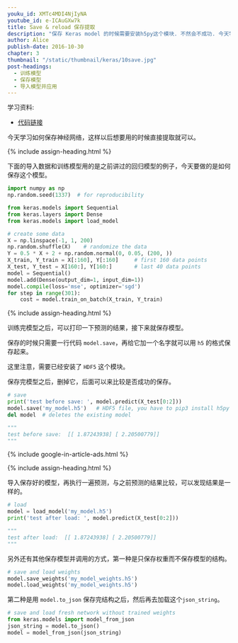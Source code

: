 ```yaml
---
youku_id: XMTc4MDI4NjIyNA
youtube_id: e-ICAuGXw7k
title: Save & reload 保存提取
description: "保存 Keras model 的时候需要安装h5py这个模块. 不然会不成功. 今天学习如何保存神经网络，这样以后想要用的时候直接提取就可以。"
author: Alice
publish-date: 2016-10-30
chapter: 3
thumbnail: "/static/thumbnail/keras/10save.jpg"
post-headings:
  - 训练模型
  - 保存模型
  - 导入模型并应用
---
```


学习资料:
  * [代码链接](https://github.com/MorvanZhou/tutorials/blob/master/kerasTUT/10-save.py)
  
今天学习如何保存神经网络，这样以后想要用的时候直接提取就可以。


 {% include assign-heading.html %}

下面的导入数据和训练模型用的是之前讲过的回归模型的例子，今天要做的是如何保存这个模型。

``` python
import numpy as np
np.random.seed(1337)  # for reproducibility

from keras.models import Sequential
from keras.layers import Dense
from keras.models import load_model

# create some data
X = np.linspace(-1, 1, 200)
np.random.shuffle(X)    # randomize the data
Y = 0.5 * X + 2 + np.random.normal(0, 0.05, (200, ))
X_train, Y_train = X[:160], Y[:160]     # first 160 data points
X_test, Y_test = X[160:], Y[160:]       # last 40 data points
model = Sequential()
model.add(Dense(output_dim=1, input_dim=1))
model.compile(loss='mse', optimizer='sgd')
for step in range(301):
    cost = model.train_on_batch(X_train, Y_train)

```



 {% include assign-heading.html %}

训练完模型之后，可以打印一下预测的结果，接下来就保存模型。

保存的时候只需要一行代码 `model.save`，再给它加一个名字就可以用 `h5` 的格式保存起来。

这里注意，需要已经安装了 `HDF5` 这个模块。

保存完模型之后，删掉它，后面可以来比较是否成功的保存。

```python
# save
print('test before save: ', model.predict(X_test[0:2]))
model.save('my_model.h5')   # HDF5 file, you have to pip3 install h5py if don't have it
del model  # deletes the existing model

"""
test before save:  [[ 1.87243938] [ 2.20500779]]
"""
```

{% include google-in-article-ads.html %}

 {% include assign-heading.html %}

导入保存好的模型，再执行一遍预测，与之前预测的结果比较，可以发现结果是一样的。

```python
# load
model = load_model('my_model.h5')
print('test after load: ', model.predict(X_test[0:2]))

"""
test after load:  [[ 1.87243938] [ 2.20500779]]
"""
```


另外还有其他保存模型并调用的方式，第一种是只保存权重而不保存模型的结构。

```python
# save and load weights
model.save_weights('my_model_weights.h5')
model.load_weights('my_model_weights.h5')
```

第二种是用 `model.to_json` 保存完结构之后，然后再去加载这个`json_string`。 

```python
# save and load fresh network without trained weights
from keras.models import model_from_json
json_string = model.to_json()
model = model_from_json(json_string)
```